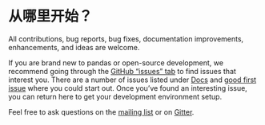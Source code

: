 # 从哪里开始？

All contributions, bug reports, bug fixes, documentation improvements, enhancements, and ideas are welcome.

If you are brand new to pandas or open-source development, we recommend going through the [GitHub “issues” tab](https://github.com/pandas-dev/pandas/issues) to find issues that interest you. There are a number of issues listed under [Docs](https://github.com/pandas-dev/pandas/issues?labels=Docs&sort=updated&state=open) and [good first issue](https://github.com/pandas-dev/pandas/issues?labels=good+first+issue&sort=updated&state=open) where you could start out. Once you’ve found an interesting issue, you can return here to get your development environment setup.

Feel free to ask questions on the [mailing list](https://groups.google.com/forum/?fromgroups#!forum/pydata) or on [Gitter](https://gitter.im/pydata/pandas).